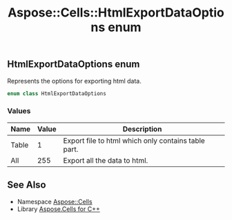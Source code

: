 ﻿---
title: Aspose::Cells::HtmlExportDataOptions enum
linktitle: HtmlExportDataOptions
second_title: Aspose.Cells for C++ API Reference
description: 'Aspose::Cells::HtmlExportDataOptions enum. Represents the options for exporting html data in C++.'
type: docs
weight: 21300
url: /cpp/aspose.cells/htmlexportdataoptions/
---
## HtmlExportDataOptions enum


Represents the options for exporting html data.

```cpp
enum class HtmlExportDataOptions
```

### Values

| Name | Value | Description |
| --- | --- | --- |
| Table | 1 | Export file to html which only contains table part. |
| All | 255 | Export all the data to html. |

## See Also

* Namespace [Aspose::Cells](../)
* Library [Aspose.Cells for C++](../../)
